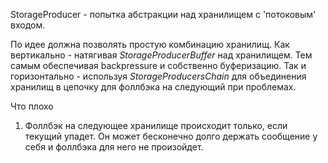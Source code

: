StorageProducer - попытка абстракции над хранилищем с 'потоковым' входом.

По идее должна позволять простую комбинацию хранилищ. 
Как вертикально - натягивая _StorageProducerBuffer_ над хранилищем. Тем самым обеспечивая backpressure и собственно буферизацию.
Так и горизонтально - используя _StorageProducersChain_ для объединения хранилищ в цепочку для фоллбэка на следующий при проблемах.

Что плохо
1. Фоллбэк на следующее хранилище происходит только, если текущий упадет.
Он может бесконечно долго держать сообщение у себя и фоллбэка для него не произойдет.
